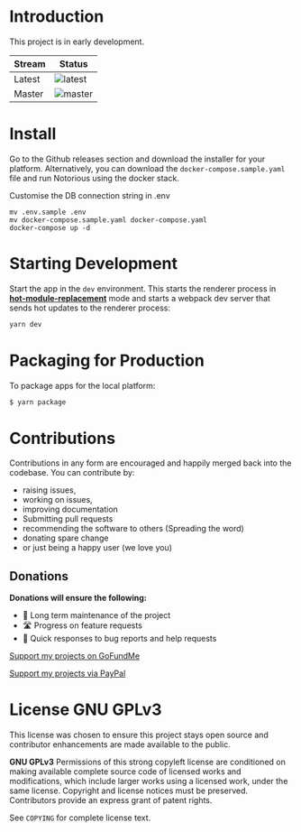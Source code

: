

# Introduction

This project is in early development.

|Stream|Status|
|---|---|
|Latest|![latest](https://github.com/danobot/notorious/workflows/Build/badge.svg?branch=develop)|
|Master|![master](https://github.com/danobot/notorious/workflows/Build/badge.svg?branch=master)|

# Install

Go to the Github releases section and download the installer for your platform. Alternatively, you can download the `docker-compose.sample.yaml` file and run Notorious using the docker stack.

Customise the DB connection string in .env
```
mv .env.sample .env
mv docker-compose.sample.yaml docker-compose.yaml
docker-compose up -d
```
# Starting Development

Start the app in the `dev` environment. This starts the renderer process in [**hot-module-replacement**](https://webpack.js.org/guides/hmr-react/) mode and starts a webpack dev server that sends hot updates to the renderer process:

```bash
yarn dev
```

# Packaging for Production

To package apps for the local platform:

```bash
$ yarn package
```
# Contributions
Contributions in any form are encouraged and happily merged back into the codebase. You can contribute by:

* raising issues, 
* working on issues,
* improving documentation
* Submitting pull requests
* recommending the software to others (Spreading the word)
* donating spare change
* or just being a happy user (we love you)

## Donations

**Donations will ensure the following:**

- 🔨 Long term maintenance of the project
- 🛣 Progress on feature requests
- 🐛 Quick responses to bug reports and help requests

[Support my projects on GoFundMe](https://gf.me/u/w62k93)

[Support my projects via PayPal](https://paypal.me/danielb160)


# License GNU GPLv3

This license was chosen to ensure this project stays open source and contributor enhancements are made available to the public.

**GNU GPLv3**
Permissions of this strong copyleft license are conditioned on making available complete source code of licensed works and modifications, which include larger works using a licensed work, under the same license. Copyright and license notices must be preserved. Contributors provide an express grant of patent rights.

See `COPYING` for complete license text.
